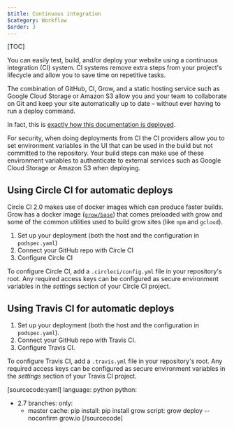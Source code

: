 ```yaml
---
$title: Continuous integration
$category: Workflow
$order: 3
---
```

[TOC]

You can easily test, build, and/or deploy your website using a continuous integration (CI) system. CI systems remove extra steps from your project's lifecycle and allow you to save time on repetitive tasks.

The combination of GitHub, CI, Grow, and a static hosting service such as Google Cloud Storage or Amazon S3 allow you and your team to collaborate on Git and keep your site automatically up to date – without ever having to run a deploy command.

In fact, this is [exactly how this documentation is deployed](https://github.com/grow/grow.io/blob/master/.circleci/config.yml).

For security, when doing deployments from CI the CI providers allow you to set environment variables in the UI that can be used in the build but not committed to the repository. Your build steps can make use of these environment variables to authenticate to external services such as Google Cloud Storage or Amazon S3 when deploying.

## Using Circle CI for automatic deploys

Circle CI 2.0 makes use of docker images which can produce faster builds. Grow has a docker image ([`grow/base`](https://hub.docker.com/r/grow/base/)) that comes preloaded with grow and some of the common utilities used to build grow sites (like `npm` and `gcloud`).

1. Set up your deployment (both the host and the configuration in `podspec.yaml`)
1. Connect your GitHub repo with Circle CI
1. Configure Circle CI

To configure Circle CI, add a `.circleci/config.yml` file in your repository's root. Any required access keys can be configured as secure environment variables in the _settings_ section of your Circle CI project.

<script src="https://gist.github.com/Zoramite/d446ebb996f95e93003ebfde397848c0.js"></script>

## Using Travis CI for automatic deploys

1. Set up your deployment (both the host and the configuration in `podspec.yaml`).
1. Connect your GitHub repo with Travis CI.
1. Configure Travis CI.

To configure Travis CI, add a `.travis.yml` file in your repository's root. Any required access keys can be configured as secure environment variables in the _settings_ section of your Travis CI project.

[sourcecode:yaml]
language: python
python:
- 2.7
branches:
  only:
  - master
cache: pip
install: pip install grow
script: grow deploy --noconfirm grow.io
[/sourcecode]
